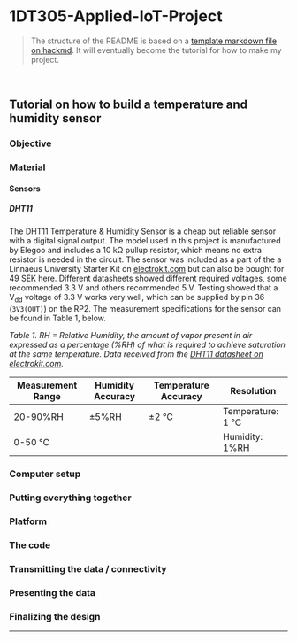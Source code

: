 # 1DT305-Applied-IoT-Project

> The structure of the README is based on a [template markdown file on hackmd](https://hackmd.io/@lnu-iot/iot-tutorial). It will eventually become the tutorial for how to make my project.

&nbsp;

<!--
**Please keep the total length of the tutorial below 25k characters.** You can include code that is linked to a repository. Keep the code snippets in the tutorial short.
-->

## Tutorial on how to build a temperature and humidity sensor

<!--
Give a short and brief overview of what your project is about.
What needs to be included:

- [ ] Title
- [ ] Your name and student credentials (xx666x)
- [ ] Short project overview
- [ ] How much time it might take to do (approximation)

-->

### Objective

<!--
Describe why you have chosen to build this specific device. What purpose does it serve? What do you want to do with the data, and what new insights do you think it will give?

- [ ] Why you chose the project
- [ ] What purpose does it serve
- [ ] What insights you think it will give

-->

<!-- The Raspberry Pi Pico W will henceforth be called the RP2, which is a common notation for a Raspberry Pi with a 2040 chip. (?) -->

### Material

<!--
> Explain all material that is needed. All sensors, where you bought them and their specifications. Please also provide pictures of what you have bought and what you are using.
>
> - [ ] List of material
> - [ ] What the different things (sensors, wires, controllers) do - short specifications
> - [ ] Where you bought them and how much they cost
>
> Example: In this project I have chosen to work with the Pycom LoPy4 device as seen in Fig. 1, it's a neat little device programmed by MicroPython and has several bands of connectivity. The device has many digital and analog input and outputs and is well suited for an IoT project.
>
> ![LoPy!](https://pycom.io/wp-content/uploads/2018/08/lopySide-1.png =360x)
> Fig. 1. LoPy4 with headers. Pycom.io

-->

#### Sensors

##### DHT11

The DHT11 Temperature & Humidity Sensor is a cheap but reliable sensor with a digital signal output. The model used in this project is manufactured by Elegoo and includes a 10 k&Omega; pullup resistor, which means no extra resistor is needed in the circuit. The sensor was included as a part of the a Linnaeus University Starter Kit on [electrokit.com](https://www.electrokit.com) but can also be bought for 49 SEK [here](https://www.electrokit.com/produkt/digital-temperatur-och-fuktsensor-dht11/). Different datasheets showed different required voltages, some recommended 3.3 V and others recommended 5 V. Testing showed that a V<sub>dd</sub> voltage of 3.3 V works very well, which can be supplied by pin 36 (`3V3(OUT)`) on the RP2. The measurement specifications for the sensor can be found in Table 1, below.

_Table 1. RH = Relative Humidity, the amount of vapor present in air expressed as a percentage (%RH) of what is required to achieve saturation at the same temperature. Data received from the [DHT11 datasheet on electrokit.com](https://www.electrokit.com/uploads/productfile/41015/DHT11.pdf)._

| Measurement Range | Humidity Accuracy | Temperature Accuracy | Resolution            |
| ----------------- | ----------------- | -------------------- | --------------------- |
| 20-90%RH          | &plusmn;5%RH      | &plusmn;2 &deg;C     | Temperature: 1 &deg;C |
| 0-50 &deg;C       |                   |                      | Humidity: 1%RH        |

<!-- From data sheet: DHT11’s power supply is 3-5.5V DC. When power is supplied to the sensor, do not send any instruction to the sensor in within one second in order to pass the unstable status. One
capacitor valued 100nF can be added between VDD and GND for power filtering. -->

### Computer setup

<!--
How is the device programmed. Which IDE are you using. Describe all steps from flashing the firmware, installing plugins in your favorite editor. How flashing is done on MicroPython. The aim is that a beginner should be able to understand.

- [ ] Chosen IDE
- [ ] How the code is uploaded
- [ ] Steps that you needed to do for your computer. Installation of Node.js, extra drivers, etc.

-->

### Putting everything together

<!--
How is all the electronics connected? Describe all the wiring, good if you can show a circuit diagram. Be specific on how to connect everything, and what to think of in terms of resistors, current and voltage. Is this only for a development setup or could it be used in production?

- [ ] Circuit diagram (can be hand drawn)
- [ ] \*Electrical calculations
-->

### Platform

<!--
Describe your choice of platform. If you have tried different platforms it can be good to provide a comparison.

Is your platform based on a local installation or a cloud? Do you plan to use a paid subscription or a free? Describe the different alternatives on going forward if you want to scale your idea.

- [ ] Describe platform in terms of functionality
- [ ] \*Explain and elaborate what made you choose this platform
-->

### The code

<!--
Import core functions of your code here, and don't forget to explain what you have done! Do not put too much code here, focus on the core functionalities. Have you done a specific function that does a calculation, or are you using clever function for sending data on two networks? Or, are you checking if the value is reasonable etc. Explain what you have done, including the setup of the network, wireless, libraries and all that is needed to understand.

```python=
import this as that

def my_cool_function():
    print('not much here')

s.send(package)

# Explain your code!
```
-->

### Transmitting the data / connectivity

<!--
How is the data transmitted to the internet or local server? Describe the package format. All the different steps that are needed in getting the data to your end-point. Explain both the code and choice of wireless protocols.

- [ ] How often is the data sent?
- [ ] Which wireless protocols did you use (WiFi, LoRa, etc ...)?
- [ ] Which transport protocols were used (MQTT, webhook, etc ...)
- [ ] \*Elaborate on the design choices regarding data transmission and wireless protocols. That is how your choices affect the device range and battery consumption.
-->

### Presenting the data

<!--
Describe the presentation part. How is the dashboard built? How long is the data preserved in the database?

- [ ] Provide visual examples on how the dashboard looks. Pictures needed.
- [ ] How often is data saved in the database.
- [ ] \*Explain your choice of database.
- [ ] \*Automation/triggers of the data.
-->

### Finalizing the design

<!--
Show the final results of your project. Give your final thoughts on how you think the project went. What could have been done in an other way, or even better? Pictures are nice!

- [ ] Show final results of the project
- [ ] Pictures
- [ ] \*Video presentation
-->

---
